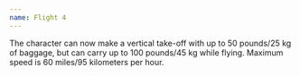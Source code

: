 ```yaml
---
name: Flight 4
---
```


The character can now make a vertical take-off with up to 50 pounds/25 kg of baggage, but can carry up to 100 pounds/45 kg while flying. Maximum speed is 60 miles/95 kilometers per hour.
